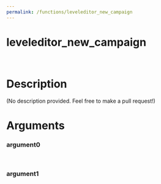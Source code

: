 ```yaml
---
permalink: /functions/leveleditor_new_campaign
---
```

# leveleditor_new_campaign  
&nbsp;  
# Description  
(No description provided. Feel free to make a pull request!) 
&nbsp;  
# Arguments
### argument0

&nbsp;    
### argument1

&nbsp;    


